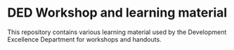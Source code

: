 # DED Workshop and learning material

This repository contains various learning material used by the Development Excellence Department for workshops and handouts. 
